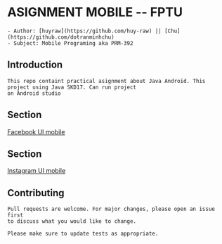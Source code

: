 # ASIGNMENT MOBILE -- FPTU
    - Author: [huyraw](https://github.com/huy-raw) || [Chu](https://github.com/dotranminhchu)
    - Subject: Mobile Programing aka PRM-392

## Introduction
    This repo containt practical asignment about Java Android. This project using Java SKD17. Can run project
    on Android studio
## Section
[Facebook UI mobile](https://github.com/fptusum23/PRM-392/tree/main/facebook_login_ui)

## Section
[Instagram UI mobile](https://github.com/fptusum23/PRM-392/tree/main/InstargramClone)

## Contributing
    Pull requests are welcome. For major changes, please open an issue first
    to discuss what you would like to change.

    Please make sure to update tests as appropriate.



